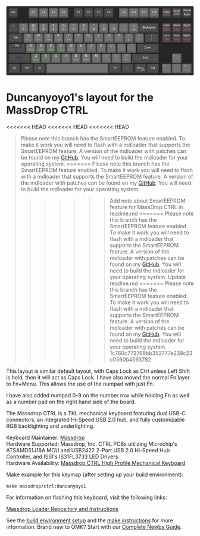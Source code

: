 ![MassDrop CTRL Layout Image](https://github.com/duncanyoyo1/qmk_firmware/raw/master/keyboards/massdrop/ctrl/keymaps/duncanyoyo1/keyboard-layout.png)

# Duncanyoyo1's layout for the MassDrop CTRL

<<<<<<< HEAD
<<<<<<< HEAD
<<<<<<< HEAD
>Please note this branch has the SmartEEPROM feature enabled. To make it work you will need to flash with a mdloader that supports the SmartEEPROM feature. A version of the mdloader with patches can be found on my [GitHub](https://github.com/duncanyoyo1/mdloader/tree/master). You will need to build the mdloader for your operating system.
=======
  Please note this branch has the SmartEEPROM feature enabled. To make it work you will need to flash with a mdloader that supports the SmartEEPROM feature. A version of the mdloader with patches can be found on my [GitHub](https://github.com/duncanyoyo1/mdloader/tree/enable-smart-eeprom). You will need to build the mdloader for your operating system.
>>>>>>> Add note about SmartEEPROM feature for MassDrop CTRL in readme.md
=======
>Please note this branch has the SmartEEPROM feature enabled. To make it work you will need to flash with a mdloader that supports the SmartEEPROM feature. A version of the mdloader with patches can be found on my [GitHub](https://github.com/duncanyoyo1/mdloader/tree/master). You will need to build the mdloader for your operating system.
>>>>>>> Update readme.md
=======
>Please note this branch has the SmartEEPROM feature enabled. To make it work you will need to flash with a mdloader that supports the SmartEEPROM feature. A version of the mdloader with patches can be found on my [GitHub](https://github.com/duncanyoyo1/mdloader/tree/master). You will need to build the mdloader for your operating system.
>>>>>>> 1c760c772769bb352777e239c23c0560b4593782

This layout is similar default layout, with Caps Lock as Ctrl unless Left Shift is held, then it will act as Caps Lock. I have also moved the normal Fn layer to Fn+Menu. This allows the use of the numpad with just Fn.

I have also added numpad 0-9 on the number row while holding Fn as well as a number pad on the right hand side of the board.


The Massdrop CTRL is a TKL mechanical keyboard featuring dual USB-C connectors, an integrated Hi-Speed USB 2.0 hub, and fully customizable RGB backlighting and underlighting.

Keyboard Maintainer: [Massdrop](https://github.com/massdrop)  
Hardware Supported: Massdrop, Inc. CTRL PCBs utilizing Microchip's ATSAMD51J18A MCU and USB2422 2-Port USB 2.0 Hi-Speed Hub Controller, and ISSI's IS31FL3733 LED Drivers.  
Hardware Availability: [Massdrop CTRL High Profile Mechanical Keyboard](https://drop.com/buy/massdrop-ctrl-high-profile-mechanical-keyboard)

Make example for this keymap (after setting up your build environment):

    make massdrop/ctrl:duncanyoyo1

For information on flashing this keyboard, visit the following links:
 
[Massdrop Loader Repository and Instructions](https://github.com/duncanyoyo1/mdloader/tree/master)

See the [build environment setup](https://docs.qmk.fm/#/getting_started_build_tools) and the [make instructions](https://docs.qmk.fm/#/getting_started_make_guide) for more information. Brand new to QMK? Start with our [Complete Newbs Guide](https://docs.qmk.fm/#/newbs).
